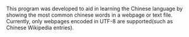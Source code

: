 This program was developed to aid in learning the Chinese language by showing the most common chinese words in a webpage or text file. 
Currently, only webpages encoded in UTF-8 are supported(such as Chinese Wikipedia entries).
